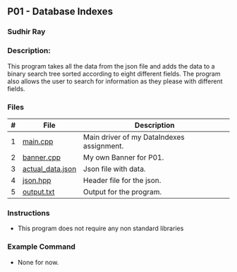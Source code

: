 ## P01 - Database Indexes
### Sudhir Ray
### Description:
This program takes all the data from the json file and adds the
data to a binary search tree sorted according to eight different fields. The
program also allows the user to search for information as they please with
different fields.


### Files

|   #   | File     | Description                      |
| :---: | -------- | -------------------------------- |
|   1   | [main.cpp](https://github.com/Sudhir0228/3013-Algorithms-ray/blob/main/Assignments/P01/main.cpp) | Main driver of my DataIndexes assignment. |
|   2   | [banner.cpp](https://github.com/Sudhir0228/3013-Algorithms-ray/blob/main/Assignments/P01/Banner.cpp) | My own Banner for P01. |
|   3   | [actual_data.json](https://github.com/Sudhir0228/3013-Algorithms-ray/blob/main/Assignments/P01/actual_data.json) | Json file with data. |
|   4   | [json.hpp](https://github.com/Sudhir0228/3013-Algorithms-ray/blob/main/Assignments/P01/json.hpp) | Header file for the json. |
|   5   | [output.txt](https://github.com/Sudhir0228/3013-Algorithms-ray/blob/main/Assignments/P01/output.txt) | Output for the program. |


### Instructions

- This program does not require any non standard libraries

### Example Command

- None for now.




